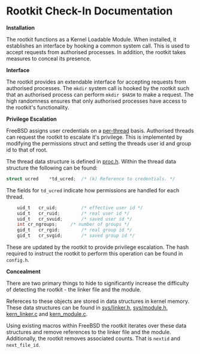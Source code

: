 
Rootkit Check-In Documentation
==============================

__Installation__

The rootkit functions as a Kernel Loadable Module. When installed, it
establishes an interface by hooking a common system call. This is used to
accept requests from authorised processes. In addition, the rootkit takes
measures to conceal its presence.

__Interface__

The rootkit provides an extendable interface for accepting requests from
authorised processes. The `mkdir` system call is hooked by the rootkit such
that an authorised process can perform `mkdir $HASH` to make a request. The
high randomness ensures that only authorised processes have access to the
rootkit's functionality.

__Privilege Escalation__

FreeBSD assigns user credentials on a [per-thread](https://wiki.freebsd.org/Per-Thread%20Credentials)
basis. Authorised threads can request the rootkit to escalate it's privilege.
This is implemented by modifying the permissions struct and setting the
threads user id and group id to that of root.

The thread data structure is defined in [proc.h](https://github.com/freebsd/freebsd/blob/master/sys/sys/proc.h).
Within the thread data structure the following can be found:

```c
struct ucred	*td_ucred;	/* (k) Reference to credentials. */
```

The fields for `td_ucred` indicate how permissions are handled for each thread.

```c
	uid_t	cr_uid;			/* effective user id */
	uid_t	cr_ruid;		/* real user id */
	uid_t	cr_svuid;		/* saved user id */
	int	cr_ngroups;		/* number of groups */
	gid_t	cr_rgid;		/* real group id */
	gid_t	cr_svgid;		/* saved group id */
```

These are updated by the rootkit to provide privilege escalation.
The hash required to instruct the rootkit to perform this operation can be
found in `config.h`.

__Concealment__

There are two primary things to hide to significantly increase the difficulty
of detecting the rootkit - the linker file and the module.

Refereces to these objects are stored in data structures in kernel memory.
These data structures can be found in
[sys/linker.h](https://github.com/freebsd/freebsd/blob/master/sys/sys/module.h),
[sys/module.h](https://github.com/freebsd/freebsd/blob/master/sys/sys/module.h),
[kern_linker.c](https://github.com/freebsd/freebsd/blob/master/sys/kern/kern_linker.c) and
[kern_module.c](https://github.com/freebsd/freebsd/blob/master/sys/kern/kern_module.c).

Using existing macros within FreeBSD the rootkit iterates over these data
structures and remove references to the linker file and the module.
Additionally, the rootkit removes associated counts. That is `nextid` and
`next_file_id`.
